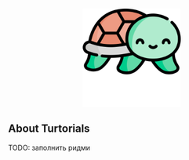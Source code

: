 <p align="center"><img src="/resources/images/turtle.png" width="200"></p>

## About Turtorials

TODO: заполнить ридми

